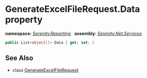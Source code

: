 # GenerateExcelFileRequest.Data property
**namespace:** *[Serenity.Reporting](../../README.md#serenity.reporting-namespace)*   **assembly**: *[Serenity.Net.Services](../../README.md)*

```csharp
public List<object[]> Data { get; set; }
```

## See Also

* class [GenerateExcelFileRequest](../GenerateExcelFileRequest.md)